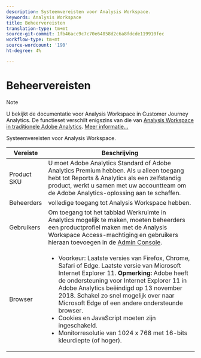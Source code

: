 ```yaml
---
description: Systeemvereisten voor Analysis Workspace.
keywords: Analysis Workspace
title: Beheervereisten
translation-type: tm+mt
source-git-commit: 1fb46acc9c7c70e64058d2c6a8fdcde119910fec
workflow-type: tm+mt
source-wordcount: '190'
ht-degree: 4%

---
```



# Beheervereisten

>[!NOTE]
>
>U bekijkt de documentatie voor Analysis Workspace in Customer Journey Analytics. De functieset verschilt enigszins van die van [Analysis Workspace in traditionele Adobe Analytics](https://docs.adobe.com/content/help/en/analytics/analyze/analysis-workspace/home.html). [Meer informatie...](/help/getting-started/cja-aa.md)

Systeemvereisten voor Analysis Workspace.

| Vereiste | Beschrijving |
|--- |--- |
| Product SKU | U moet Adobe Analytics Standard of Adobe Analytics Premium hebben. Als u alleen toegang hebt tot Reports &amp; Analytics als een zelfstandig product, werkt u samen met uw accountteam om de Adobe Analytics-oplossing aan te schaffen. |
| Beheerders | volledige toegang tot Analysis Workspace hebben. |
| Gebruikers | Om toegang tot het tabblad Werkruimte in Analytics mogelijk te maken, moeten beheerders een productprofiel maken met de Analysis Workspace Access-machtiging en gebruikers hieraan toevoegen in de [Admin Console](https://docs.adobe.com/content/help/en/analytics/admin/admin-console/permissions/product-profile.html). |
| Browser | <ul><li>Voorkeur: Laatste versies van Firefox, Chrome, Safari of Edge. Laatste versie van Microsoft Internet Explorer 11. **Opmerking:**  Adobe heeft de ondersteuning voor Internet Explorer 11 in Adobe Analytics beëindigd op 13 november 2018. Schakel zo snel mogelijk over naar Microsoft Edge of een andere ondersteunde browser.</li><li>Cookies en JavaScript moeten zijn ingeschakeld.</li><li>Monitorresolutie van 1024 x 768 met 16-bits kleurdiepte (of hoger).</li></ul> |
